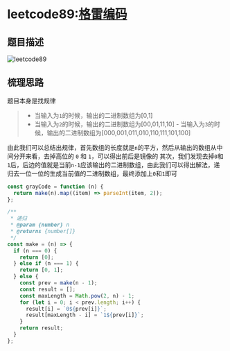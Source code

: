 # leetcode89:[格雷编码](https://leetcode-cn.com/problems/gray-code/)

## 题目描述

![leetcode89](https://blog-1256985533.cos.ap-nanjing.myqcloud.com/img/leetcode89_grayCode.png)

## 梳理思路

题目本身是找规律

> - 当输入为`1`的时候，输出的二进制数组为[0,1]
> - 当输入为`2`的时候，输出的二进制数组为[00,01,11,10] - 当输入为`3`的时候，输出的二进制数组为[000,001,011,010,110,111,101,100]

由此我们可以总结出规律，首先数组的长度就是`n`的平方，然后从输出的数组从中间分开来看，去掉高位的 `0` 和 `1`，可以得出前后是镜像的
其次，我们发现去掉`0`和`1`后，后边的值就是当前`n-1`应该输出的二进制数组，由此我们可以得出解法，递归去一位一位的生成当前值的二进制数组，最终添加上`0`和`1`即可

```javascript
const grayCode = function (n) {
  return make(n).map((item) => parseInt(item, 2));
};

/**
 * 递归
 * @param {number} n
 * @returns {number[]}
 */
const make = (n) => {
  if (n === 0) {
    return [0];
  } else if (n === 1) {
    return [0, 1];
  } else {
    const prev = make(n - 1);
    const result = [];
    const maxLength = Math.pow(2, n) - 1;
    for (let i = 0; i < prev.length; i++) {
      result[i] = `0${prev[i]}`;
      result[maxLength - i] = `1${prev[i]}`;
    }
    return result;
  }
};
```
